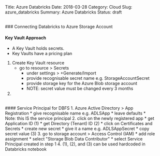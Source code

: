 Title: Azure Databricks
Date: 2018-03-28
Category: Cloud
Slug: azure_databricks
Summary: Azure Databricks
Status: draft


<br>
### Connecting Databricks to Azure Storage Account

<br>
  
#### Key Vault Approach

* A Key Vault holds secrets.
* Key Vaults have a pricing plan

1. Create Key Vault resource 
   * go to resource > Secrets
     * under settings > +Generate/Import
     * provide recognisable secret name e.g. StorageAccountSecret
     * provide storage key for the Azure Blob storage account
     * NOTE: secret value must be changed every 3 months 
2. 

<br>
#### Service Principal for DBFS
1. Azure Active Directory > App Registration
   * give recognisable name e.g. ADLSApp
   * leave defaults
   * Note: this IS the service principal
2. click on the newly registered app
   * get Application ID (1)
   * get Directory (Tenant) ID (2)
   * click on Certificates and Secrets
     * create new secret
     * give it a name e.g. ADLSAppSecret
     * copy secret value (3)
3. go to storage account > Access Control (IAM)
   * add role assignment
     * select "Storage Blob Data Contributor"
     * select Service Principal created in step 1
4. (1), (2), and (3) can be used hardcoded in Databricks notebook
